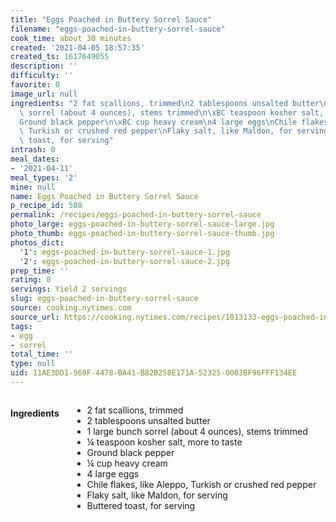 ```yaml
---
title: "Eggs Poached in Buttery Sorrel Sauce"
filename: "eggs-poached-in-buttery-sorrel-sauce"
cook_time: about 30 minutes
created: '2021-04-05 18:57:35'
created_ts: 1617649055
description: ''
difficulty: ''
favorite: 0
image_url: null
ingredients: "2 fat scallions, trimmed\n2 tablespoons unsalted butter\n1 large bunch\
  \ sorrel (about 4 ounces), stems trimmed\n\xBC teaspoon kosher salt, more to taste\n\
  Ground black pepper\n\xBC cup heavy cream\n4 large eggs\nChile flakes, like Aleppo,\
  \ Turkish or crushed red pepper\nFlaky salt, like Maldon, for serving\nButtered\
  \ toast, for serving"
intrash: 0
meal_dates:
- '2021-04-11'
meal_types: '2'
mine: null
name: Eggs Poached in Buttery Sorrel Sauce
p_recipe_id: 508
permalink: /recipes/eggs-poached-in-buttery-sorrel-sauce
photo_large: eggs-poached-in-buttery-sorrel-sauce-large.jpg
photo_thumb: eggs-poached-in-buttery-sorrel-sauce-thumb.jpg
photos_dict:
  '1': eggs-poached-in-buttery-sorrel-sauce-1.jpg
  '2': eggs-poached-in-buttery-sorrel-sauce-2.jpg
prep_time: ''
rating: 0
servings: Yield 2 servings
slug: eggs-poached-in-buttery-sorrel-sauce
source: cooking.nytimes.com
source_url: https://cooking.nytimes.com/recipes/1013133-eggs-poached-in-buttery-sorrel-sauce
tags:
- egg
- sorrel
total_time: ''
type: null
uid: 11AE3DD1-969F-4478-BA41-B82B258E171A-52325-0003BF96FFF134EE
---
```

<div class="large-8 medium-7 columns" id="writeup">	</div><!-- #writeup -->
</div><!-- #row-one -->
<div class="row" id="row-two">	<div class="medium-4 small-5 columns" id="ingredients"><h4>Ingredients</h4><div class="box box-ingredients content"><ul>
<li>2 fat scallions, trimmed</li>
<li>2 tablespoons unsalted butter</li>
<li>1 large bunch sorrel (about 4 ounces), stems trimmed</li>
<li>¼ teaspoon kosher salt, more to taste</li>
<li>Ground black pepper</li>
<li>¼ cup heavy cream</li>
<li>4 large eggs</li>
<li>Chile flakes, like Aleppo, Turkish or crushed red pepper</li>
<li>Flaky salt, like Maldon, for serving</li>
<li>Buttered toast, for serving</li>
</ul>
</div>	</div>	<div class="medium-6 small-7 columns" id="directions">	</div>